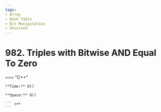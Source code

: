 ```yaml
---
tags:
- Array
- Hash Table
- Bit Manipulation
- Unsolved
---
```



# 982. Triples with Bitwise AND Equal To Zero

=== "C++"

    **Time:** O()

    **Space:** O()

    ``` c++
    ```
